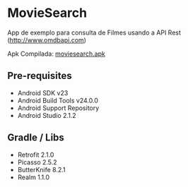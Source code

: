 # MovieSearch

App de exemplo para consulta de Filmes usando a API Rest 
(http://www.omdbapi.com)

Apk Compilada:
<a href="release/moviesearch.apk">moviesearch.apk</a> 

Pre-requisites
--------------

- Android SDK v23
- Android Build Tools v24.0.0
- Android Support Repository
- Android Studio 2.1.2

Gradle / Libs
--------------

- Retrofit 2.1.0
- Picasso 2.5.2
- ButterKnife 8.2.1
- Realm 1.1.0




